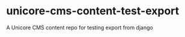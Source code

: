 unicore-cms-content-test-export
===============================

A Unicore CMS content repo for testing export from django
